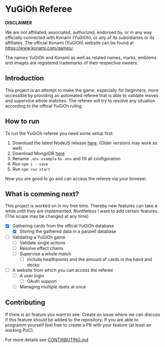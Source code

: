 # YuGiOh Referee

**DISCLAIMER**

We are not affiliated, associated, authorized, endorsed by, or in any way officially connected with Konami (YuGiOh), or any of its subsidiaries or its affiliates. The official Konami (YuGiOh) website can be found at https://www.konami.com/games/.

The names YuGiOh and Konami as well as related names, marks, emblems and images are registered trademarks of their respective owners.

## Introduction

This project is an attempt to make the game, especially for beginners, more accessible by providing an automated referee that is able to validate moves and supervice whole matches. The referee will try to resolve any situation according to the offical YuGiOh ruling.

## How to run

To run the YuGiOh referee you need some setup first.

1. Download the latest NodeJS release [here](https://nodejs.org/). (Older versions may work as well)
2. Download MongoDB [here](https://www.mongodb.com/)
3. Rename `.env.example` to `.env` and fill all configuration
4. Run `npm i --save`
5. Run `npm run start`

Now you are good to go and can access the referee via your browser.

## What is comming next?

This project is worked on in my free time. Thereby new features can take a while until they are implemented. Nontheless I want to add certain features. (The scope may be changed at any time)

- [x] Gathering cards from the offical YuGiOh database
  - [x] Storing the gathered data in a paralell database
- [ ] Validating a YuGiOh game
  - [ ] Validate single actions
  - [ ] Resolve effect chains
  - [ ] Supervise a whole match
    - [ ] Include healthpoints and the amount of cards in the hand and decks
- [ ] A website from which you can access the referee
  - [ ] A user login
    - [ ] OAuth support
  - [ ] Managing multiple duels at once

## Contributing

If there is an feature you want to see. Create an issue where we can discuss if this feature should be added to the repository. If you are able to programm yourself feel free to create a PR with your feature (at least an working PoC).

For more details see [CONTRIBUTING.md](CONTRIBUTING.md)